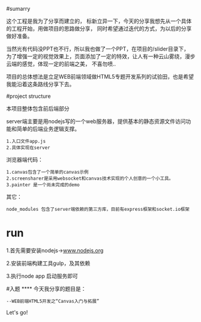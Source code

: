 #sumarry

这个工程是我为了分享而建立的，
标新立异一下，今天的分享我想先从一个具体的工程开始，用做项目的思路做分享，
同时希望通过迭代的方式，为以后的分享做好准备。

当然光有代码没PPT也不行，所以我也做了一个PPT，在项目的/slider目录下，
为了增强一定的视觉效果上，页面添加了一定的特效，让人有一种云山雾绕，漫步云端的感觉，体现一定的前端之美，
不喜勿喷..

项目的总体想法是立足WEB前端领域做HTML5专题开发系列的试验田，也是希望我能沿着这条路线分享下去。


#project structure

本项目整体包含前后端部分

server端主要是用nodejs写的一个web服务器，提供基本的静态资源文件访问功能和简单的后端业务逻辑支撑。

    1.入口文件app.js
    2.具体实现在server

浏览器端代码：

    1.canvas包含了一个简单的canvas示例
    2.screensharer是采用websocket和canvas技术实现的个人创意的一个小工具。
    3.painter 是一个尚未完成的demo

其它：

    node_modules 包含了server端依赖的第三方库，目前有express框架和socket.io框架

# run

1.首先需要安装nodejs->www.nodejs.org

2.安装前端构建工具gulp，及其依赖

3.执行node app 启动服务即可

#入题
**** 今天我分享的题目是：

    --WEB前端HTML5开发之“Canvas入门与拓展”

Let's go!
